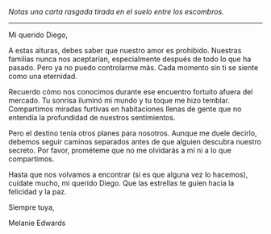 _Notas una carta rasgada tirada en el suelo entre los escombros._

---

Mi querido Diego,

A estas alturas, debes saber que nuestro amor es prohibido. Nuestras familias nunca nos aceptarían, especialmente después de todo lo que ha pasado. Pero ya no puedo controlarme más. Cada momento sin ti se siente como una eternidad.

Recuerdo cómo nos conocimos durante ese encuentro fortuito afuera del mercado. Tu sonrisa iluminó mi mundo y tu toque me hizo temblar. Compartimos miradas furtivas en habitaciones llenas de gente que no entendía la profundidad de nuestros sentimientos.

Pero el destino tenía otros planes para nosotros. Aunque me duele decirlo, debemos seguir caminos separados antes de que alguien descubra nuestro secreto. Por favor, prométeme que no me olvidarás a mí ni a lo que compartimos.

Hasta que nos volvamos a encontrar (si es que alguna vez lo hacemos), cuídate mucho, mi querido Diego. Que las estrellas te guíen hacia la felicidad y la paz.

Siempre tuya,

Melanie Edwards
